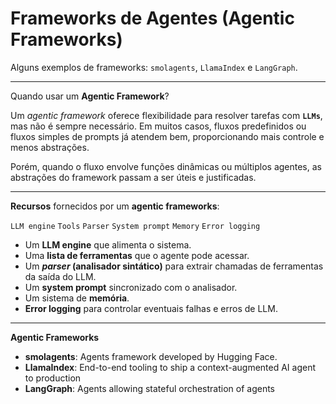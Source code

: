# Frameworks de Agentes (Agentic Frameworks)

Alguns exemplos de frameworks: `smolagents`, `LlamaIndex` e `LangGraph`.

---

Quando usar um **Agentic Framework**?

Um *agentic framework* oferece flexibilidade para resolver tarefas com **`LLMs`**, mas não é sempre necessário. Em muitos casos, fluxos predefinidos ou fluxos simples de prompts já atendem bem, proporcionando mais controle e menos abstrações.

Porém, quando o fluxo envolve funções dinâmicas ou múltiplos agentes, as abstrações do framework passam a ser úteis e justificadas.

---

**Recursos** fornecidos por um **agentic frameworks**:

`LLM engine` `Tools` `Parser` `System prompt` `Memory` `Error logging`

* Um **LLM engine** que alimenta o sistema.
* Uma **lista de ferramentas** que o agente pode acessar.
* Um ***parser* (analisador sintático)** para extrair chamadas de ferramentas da saída do LLM.
* Um **system prompt** sincronizado com o analisador.
* Um sistema de **memória**.
* **Error logging** para controlar eventuais falhas e erros de LLM. 

---

**Agentic Frameworks**

* **smolagents**: Agents framework developed by Hugging Face.	
* **LlamaIndex**: End-to-end tooling to ship a context-augmented AI agent to production
* **LangGraph**: Agents allowing stateful orchestration of agents

